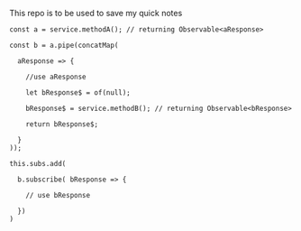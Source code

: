 This repo is to be used to save my quick notes

	const a = service.methodA(); // returning Observable<aResponse>
	
	const b = a.pipe(concatMap(

	  aResponse => {

		//use aResponse

		let bResponse$ = of(null);

		bResponse$ = service.methodB(); // returning Observable<bResponse>
		
		return bResponse$;

	  }
	));

	this.subs.add(

	  b.subscribe( bResponse => {

		// use bResponse

	  })
	)
